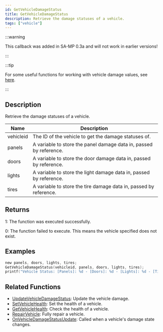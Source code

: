 ```yaml
---
id: GetVehicleDamageStatus
title: GetVehicleDamageStatus
description: Retrieve the damage statuses of a vehicle.
tags: ["vehicle"]
---
```


:::warning

This callback was added in SA-MP 0.3a and will not work in earlier versions!

:::

:::tip

For some useful functions for working with vehicle damage values, see [here](../resources/damagestatus.md).

:::

## Description

Retrieve the damage statuses of a vehicle.

| Name      | Description                                                        |
| --------- | ------------------------------------------------------------------ |
| vehicleid | The ID of the vehicle to get the damage statuses of.               |
| panels    | A variable to store the panel damage data in, passed by reference. |
| doors     | A variable to store the door damage data in, passed by reference.  |
| lights    | A variable to store the light damage data in, passed by reference. |
| tires     | A variable to store the tire damage data in, passed by reference.  |

## Returns

1: The function was executed successfully.

0: The function failed to execute. This means the vehicle specified does not exist.

## Examples

```c
new panels, doors, lights, tires;
GetVehicleDamageStatus(vehicleid, panels, doors, lights, tires);
printf("Vehicle Status: [Panels]: %d - [Doors]: %d - [Lights]: %d - [Tires]: %d", panels, doors, lights, tires);
```

## Related Functions

- [UpdateVehicleDamageStatus](UpdateVehicleDamageStatus.md): Update the vehicle damage.
- [SetVehicleHealth](SetVehicleHealth.md): Set the health of a vehicle.
- [GetVehicleHealth](GetVehicleHealth.md): Check the health of a vehicle.
- [RepairVehicle](RepairVehicle.md): Fully repair a vehicle.
- [OnVehicleDamageStatusUpdate](../callbacks/OnVehicleDamageStatusUpdate.md): Called when a vehicle's damage state changes.

